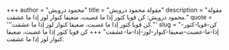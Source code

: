 +++
author = "محمود درويش"
title = "مقولة محمود درويش"
description = "مقولة محمود درويش: كن قويا كثور إذا ما غضبت، ضعيفا كنوار لوز إذا ما عشقت."
quote = '''كن قويا كثور إذا ما غضبت، ضعيفا كنوار لوز إذا ما عشقت.''' 
slug = "كن-قويا-كثور-إذا-ما-غضبت-ضعيفا-كنوار-لوز-إذا-ما-عشقت"
+++
كن قويا كثور إذا ما غضبت، ضعيفا كنوار لوز إذا ما عشقت.
